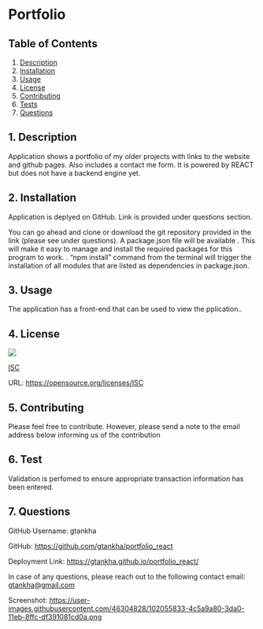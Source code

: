 # Portfolio


  ## Table of Contents

  1. [Description](#description)
  2. [Installation](#installation)
  3. [Usage](#usage)
  4. [License](#license)
  5. [Contributing](#contributing)
  6. [Tests](#tests)
  7. [Questions](#questions)


  <a name="description"></a>
  ## 1. Description

  Application shows a portfolio of my older projects with links to the website and github pages. Also includes a contact  me form. It is powered by REACT but does not have a backend engine yet. 


  <a name="installation"></a> 
  ## 2. Installation

 Application is deplyed on GitHub. Link is provided under questions section.

 You can  go ahead and clone or download the git repository provided in the link (please see under questions). A package.json file will be available . This will make it easy to manage and install the required packages for this program to work. . “npm install” command from the terminal will trigger the installation of all modules that are listed as dependencies in package.json.

  <a name="usage"></a> 
  ## 3. Usage

  The application has a front-end that can be used to view the pplication.. 

  <a name="license"></a> 
  ## 4. License
   ![](https://img.shields.io/badge/License-ISC-blue.svg)
  
  [ISC](https://opensource.org/licenses/ISC)

  URL: https://opensource.org/licenses/ISC

  <a name="contributing"></a>
  ## 5. Contributing
    
  Please feel free to contribute. However, please send a note to the email address below informing us of the contribution

  <a name="tests"></a> 
  ## 6. Test
      
  Validation is perfomed to ensure appropriate transaction information has been entered. 

  <a name="questions"></a> 
  ## 7. Questions
  
  GitHub Username: gtankha

  GitHub: https://github.com/gtankha/portfolio_react

 Deployment Link: https://gtankha.github.io/portfolio_react/

In case of any questions, please reach out to the following contact email: gtankha@gmail.com

Screenshot: https://user-images.githubusercontent.com/46304828/102055833-4c5a9a80-3da0-11eb-8ffc-df391081cd0a.png




